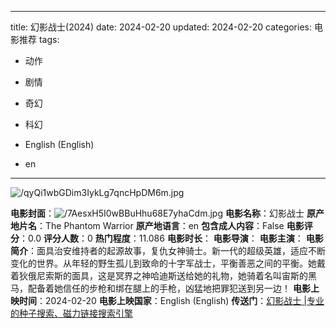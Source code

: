 
---
title: 幻影战士(2024)
date: 2024-02-20
updated: 2024-02-20
categories: 电影推荐
tags:

- 动作
- 剧情
- 奇幻
- 科幻

- English (English)
- en
---

<img src="https://image.tmdb.org/t/p/original/qyQi1wbGDim3IykLg7qncHpDM6m.jpg" alt="/qyQi1wbGDim3IykLg7qncHpDM6m.jpg" title="/qyQi1wbGDim3IykLg7qncHpDM6m.jpg">

**电影封面**：<img src="https://image.tmdb.org/t/p/w200/7AesxH5I0wBBuHhu68E7yhaCdm.jpg" alt="/7AesxH5I0wBBuHhu68E7yhaCdm.jpg" title="/7AesxH5I0wBBuHhu68E7yhaCdm.jpg">
**电影名称**：幻影战士
**原产地片名**：The Phantom Warrior
**原产地语言**：en
**包含成人内容**：False
**电影评分**：0.0
**评分人数**：0
**热门程度**：11.086
**电影时长**：
**电影导演**：
**电影主演**：
**电影简介**：面具治安维持者的起源故事，复仇女神骑士。新一代的超级英雄，适应不断变化的世界。从年轻的野生孤儿到致命的十字军战士，平衡善恶之间的平衡。她戴着狄俄尼索斯的面具，这是冥界之神哈迪斯送给她的礼物，她骑着名叫宙斯的黑马，配备着她信任的步枪和绑在腿上的手枪，凶猛地把罪犯送到另一边！
**电影上映时间**：2024-02-20
**电影上映国家**：English (English)
**传送门**：[幻影战士 |专业的种子搜索、磁力链接搜索引擎](https://movie.amd794.com:2083/?search=The%20Phantom%20Warrior&ordering=&mode=match_phrase&page_size=10&page=1)

